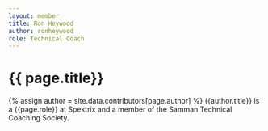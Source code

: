 ```yaml
---
layout: member
title: Ron Heywood
author: ronheywood
role: Technical Coach
---
```


# {{ page.title}}
{% assign author = site.data.contributors[page.author] %}
{{author.title}} is a {{page.role}} at Spektrix and a member of the Samman Technical Coaching Society.
 
